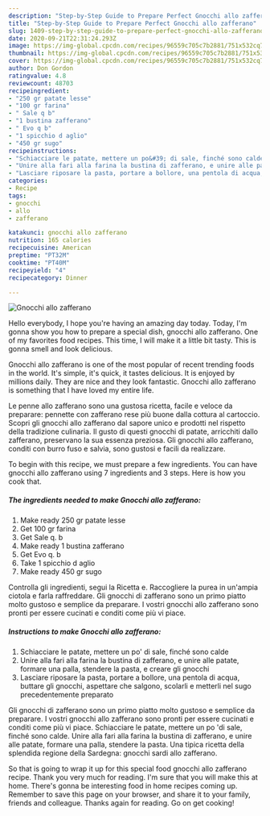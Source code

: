 ```yaml
---
description: "Step-by-Step Guide to Prepare Perfect Gnocchi allo zafferano"
title: "Step-by-Step Guide to Prepare Perfect Gnocchi allo zafferano"
slug: 1409-step-by-step-guide-to-prepare-perfect-gnocchi-allo-zafferano
date: 2020-09-21T22:31:24.293Z
image: https://img-global.cpcdn.com/recipes/96559c705c7b2881/751x532cq70/gnocchi-allo-zafferano-recipe-main-photo.jpg
thumbnail: https://img-global.cpcdn.com/recipes/96559c705c7b2881/751x532cq70/gnocchi-allo-zafferano-recipe-main-photo.jpg
cover: https://img-global.cpcdn.com/recipes/96559c705c7b2881/751x532cq70/gnocchi-allo-zafferano-recipe-main-photo.jpg
author: Don Gordon
ratingvalue: 4.8
reviewcount: 48703
recipeingredient:
- "250 gr patate lesse"
- "100 gr farina"
- " Sale q b"
- "1 bustina zafferano"
- " Evo q b"
- "1 spicchio d aglio"
- "450 gr sugo"
recipeinstructions:
- "Schiacciare le patate, mettere un po&#39; di sale, finché sono calde"
- "Unire alla fari alla farina la bustina di zafferano, e unire alle patate, formare una palla, stendere la pasta, e creare gli gnocchi"
- "Lasciare riposare la pasta, portare a bollore, una pentola di acqua, buttare gli gnocchi, aspettare che salgono, scolarli e metterli nel sugo precedentemente preparato"
categories:
- Recipe
tags:
- gnocchi
- allo
- zafferano

katakunci: gnocchi allo zafferano 
nutrition: 165 calories
recipecuisine: American
preptime: "PT32M"
cooktime: "PT40M"
recipeyield: "4"
recipecategory: Dinner

---
```



![Gnocchi allo zafferano](https://img-global.cpcdn.com/recipes/96559c705c7b2881/751x532cq70/gnocchi-allo-zafferano-recipe-main-photo.jpg)

Hello everybody, I hope you're having an amazing day today. Today, I'm gonna show you how to prepare a special dish, gnocchi allo zafferano. One of my favorites food recipes. This time, I will make it a little bit tasty. This is gonna smell and look delicious.

Gnocchi allo zafferano is one of the most popular of recent trending foods in the world. It's simple, it's quick, it tastes delicious. It is enjoyed by millions daily. They are nice and they look fantastic. Gnocchi allo zafferano is something that I have loved my entire life.

Le penne allo zafferano sono una gustosa ricetta, facile e veloce da preparare: pennette con zafferano rese più buone dalla cottura al cartoccio. Scopri gli gnocchi allo zafferano dal sapore unico e prodotti nel rispetto della tradizione culinaria. Il gusto di questi gnocchi di patate, arricchiti dallo zafferano, preservano la sua essenza preziosa. Gli gnocchi allo zafferano, conditi con burro fuso e salvia, sono gustosi e facili da realizzare.


To begin with this recipe, we must prepare a few ingredients. You can have gnocchi allo zafferano using 7 ingredients and 3 steps. Here is how you cook that.

<!--inarticleads1-->

##### The ingredients needed to make Gnocchi allo zafferano:

1. Make ready 250 gr patate lesse
1. Get 100 gr farina
1. Get  Sale q. b
1. Make ready 1 bustina zafferano
1. Get  Evo q. b
1. Take 1 spicchio d aglio
1. Make ready 450 gr sugo


Controlla gli ingredienti, segui la Ricetta e. Raccogliere la purea in un&#39;ampia ciotola e farla raffreddare. Gli gnocchi di zafferano sono un primo piatto molto gustoso e semplice da preparare. I vostri gnocchi allo zafferano sono pronti per essere cucinati e conditi come più vi piace. 

<!--inarticleads2-->

##### Instructions to make Gnocchi allo zafferano:

1. Schiacciare le patate, mettere un po&#39; di sale, finché sono calde
1. Unire alla fari alla farina la bustina di zafferano, e unire alle patate, formare una palla, stendere la pasta, e creare gli gnocchi
1. Lasciare riposare la pasta, portare a bollore, una pentola di acqua, buttare gli gnocchi, aspettare che salgono, scolarli e metterli nel sugo precedentemente preparato


Gli gnocchi di zafferano sono un primo piatto molto gustoso e semplice da preparare. I vostri gnocchi allo zafferano sono pronti per essere cucinati e conditi come più vi piace. Schiacciare le patate, mettere un po &#39;di sale, finché sono calde. Unire alla fari alla farina la bustina di zafferano, e unire alle patate, formare una palla, stendere la pasta. Una tipica ricetta della splendida regione della Sardegna: gnocchi sardi allo zafferano. 

So that is going to wrap it up for this special food gnocchi allo zafferano recipe. Thank you very much for reading. I'm sure that you will make this at home. There's gonna be interesting food in home recipes coming up. Remember to save this page on your browser, and share it to your family, friends and colleague. Thanks again for reading. Go on get cooking!
